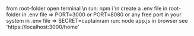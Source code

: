 from root-folder open terminal \n
run: npm i \n
create a .env file in root-folder
in .env file => PORT=3000    or    PORT=8080    or   any free port in your system
in .env file => SECRET=captainram
run: node app.js
in browser see 'https://localhost:3000/home'
